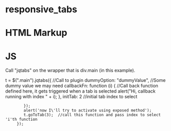 responsive_tabs
===============
HTML Markup
======================
<!--
	<div class="main">
				
				 //Nav begin 

				//Nav for large screens
				<nav class="nav">
					<ul class="nav-list">
						<li class="nav-item"><a href="#" trgt="tab-1" class="tablink">Tab 1 </a></li>
						<li class="nav-item"><a href="#" trgt="tab-2" class="tablink">Tab 2</a></li>
						<li class="nav-item"><a href="#" trgt="tab-3" class="tablink">Tab 3</a></li>
						
					</ul>
				</nav>
				//Nav for large screens


				//Nav for mobile screens shown as a select
				<select class="mob-nav" id="select-nav">
					<option value="tab-1">tab1</option>
					<option value="tab-2">tab2</option>
					<option value="tab-3">tab3</option>
				</select>
				//Nav for mobile screens shown as a select


				//end all Nav
				
				//Contents of tab
				<div id="tabContentHolder" class="cont">
					<div id="tab-1" class="tab-content">Content 1</div>
					<div id="tab-2" class="tab-content">Content 2</div>
					<div id="tab-3" class="tab-content">Content 3</div>
				</div>
				//Contents of tab


	</div>

-->

JS
==============

Call "jqtabs" on the wrapper that is div.main (in this example).

t = $(".main").jqtabs({ 					//Call to plugin
		        dummyOption: "dummyValue",  //Some dummy value we may need
		        callbackFn: function (i) {  //Call back function defined here, it gets triggered when a tab is selected
		            alert("Hi, callback running with index " + i);
		        },
		        initTab: 2  //initial tab index to select
		        
		    });
		    alert('now I\'ll try to activate using exposed method');
		    t.goToTab(3);  //call this function and pass index to select 'i'th function
		 });
